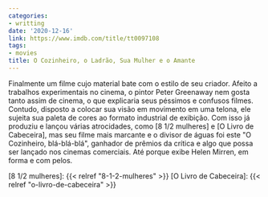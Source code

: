 ```yaml
---
categories:
- writting
date: '2020-12-16'
link: https://www.imdb.com/title/tt0097108
tags:
- movies
title: O Cozinheiro, o Ladrão, Sua Mulher e o Amante
---
```


Finalmente um filme cujo material bate com o estilo de seu criador. Afeito a trabalhos experimentais no cinema, o pintor Peter Greenaway nem gosta tanto assim de cinema, o que explicaria seus péssimos e confusos filmes. Contudo, disposto a colocar sua visão em movimento em uma telona, ele sujeita sua paleta de cores ao formato industrial de exibição. Com isso já produziu e lançou várias atrocidades, como [8 1/2 mulheres] e [O Livro de Cabeceira], mas seu filme mais marcante e o divisor de águas foi este "O Cozinheiro, blá-blá-blá", ganhador de prêmios da crítica e algo que possa ser lançado nos cinemas comerciais. Até porque exibe Helen Mirren, em forma e com pelos.

[8 1/2 mulheres]: {{< relref "8-1-2-mulheres" >}}
[O Livro de Cabeceira]: {{< relref "o-livro-de-cabeceira" >}}


